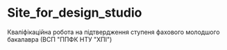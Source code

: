 # Site_for_design_studio
Кваліфікаційна робота на підтвердження ступеня фахового молодшого бакалавра (ВСП "ППФК НТУ "ХПІ")
